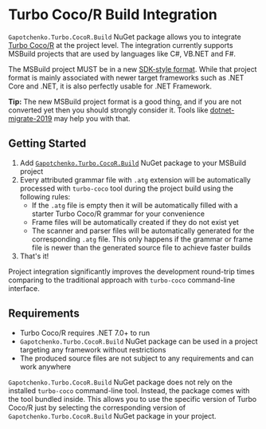 ﻿# Turbo Coco/R Build Integration

`Gapotchenko.Turbo.CocoR.Build` NuGet package allows you to integrate [Turbo Coco/R](https://github.com/gapotchenko/Turbo-CocoR) at the project level.
The integration currently supports MSBuild projects that are used by languages like C#, VB.NET and F#.

The MSBuild project MUST be in a new [SDK-style format](https://learn.microsoft.com/en-us/dotnet/core/project-sdk/overview).
While that project format is mainly associated with newer target frameworks such as .NET Core and .NET, it is also perfectly usable for .NET Framework.

**Tip:** The new MSBuild project format is a good thing, and if you are not converted yet then you should strongly consider it.
Tools like [dotnet-migrate-2019](https://github.com/hvanbakel/CsprojToVs2017) may help you with that.

## Getting Started

1. Add [`Gapotchenko.Turbo.CocoR.Build`](https://www.nuget.org/packages/Gapotchenko.Turbo.CocoR.Build) NuGet package to your MSBuild project
2. Every attributed grammar file with `.atg` extension will be automatically processed with `turbo-coco` tool during the project build using the following rules:
    - If the `.atg` file is empty then it will be automatically filled with a starter Turbo Coco/R grammar for your convenience
    - Frame files will be automatically created if they do not exist yet
    - The scanner and parser files will be automatically generated for the corresponding `.atg` file.
      This only happens if the grammar or frame file is newer than the generated source file to achieve faster builds
3. That's it!

Project integration significantly improves the development round-trip times comparing to the traditional approach with `turbo-coco` command-line interface.

## Requirements

- Turbo Coco/R requires .NET 7.0+ to run
- `Gapotchenko.Turbo.CocoR.Build` NuGet package can be used in a project targeting any framework without restrictions
- The produced source files are not subject to any requirements and can work anywhere

`Gapotchenko.Turbo.CocoR.Build` NuGet package does not rely on the installed `turbo-coco` command-line tool.
Instead, the package comes with the tool bundled inside.
This allows you to use the specific version of Turbo Coco/R just by selecting the corresponding version of `Gapotchenko.Turbo.CocoR.Build` NuGet package in your project.
